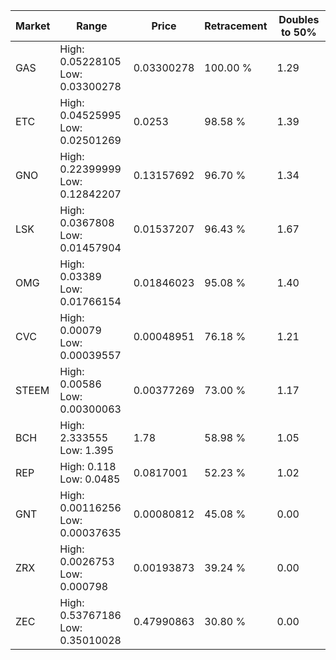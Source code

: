 | Market | Range | Price| Retracement | Doubles to 50% |
| --- | --- | --- | --- | --- |
| GAS | High: 0.05228105<br />Low: 0.03300278 | 0.03300278 | 100.00 % | 1.29 |
| ETC | High: 0.04525995<br />Low: 0.02501269 | 0.0253 | 98.58 % | 1.39 |
| GNO | High: 0.22399999<br />Low: 0.12842207 | 0.13157692 | 96.70 % | 1.34 |
| LSK | High: 0.0367808<br />Low: 0.01457904 | 0.01537207 | 96.43 % | 1.67 |
| OMG | High: 0.03389<br />Low: 0.01766154 | 0.01846023 | 95.08 % | 1.40 |
| CVC | High: 0.00079<br />Low: 0.00039557 | 0.00048951 | 76.18 % | 1.21 |
| STEEM | High: 0.00586<br />Low: 0.00300063 | 0.00377269 | 73.00 % | 1.17 |
| BCH | High: 2.333555<br />Low: 1.395 | 1.78 | 58.98 % | 1.05 |
| REP | High: 0.118<br />Low: 0.0485 | 0.0817001 | 52.23 % | 1.02 |
| GNT | High: 0.00116256<br />Low: 0.00037635 | 0.00080812 | 45.08 % | 0.00 |
| ZRX | High: 0.0026753<br />Low: 0.000798 | 0.00193873 | 39.24 % | 0.00 |
| ZEC | High: 0.53767186<br />Low: 0.35010028 | 0.47990863 | 30.80 % | 0.00 |
